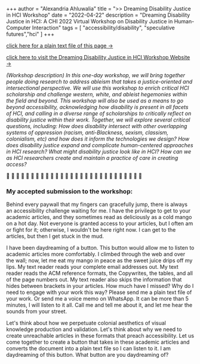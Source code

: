 +++
author = "Alexandria Ahluwalia"
title = ">> Dreaming Disability Justice in HCI Workshop"
date = "2022-04-22"
description = "Dreaming Disability Justice in HCI: A CHI 2022 Virtual Workshop on Disability Justice in Human-Computer Interaction"
tags = [
    "accessibility/disability",
    "speculative futures","hci"
]
+++

<a href="https://lexahl.github.io/maie/txt/dind.txt" target="_blank">click here for a plain text file of this page →</a>

<a href="https://disabilityjusticeinhci.org/" target="_blank">click here to visit the Dreaming Disability Justice in HCI Workshop Website →</a>


<i>(Workshop description) In this one-day workshop, we will bring together people doing research to address ableism that takes a justice-oriented and intersectional perspective. We will use this workshop to enrich critical HCI scholarship and challenge western, white, and ableist hegemonies within the field and beyond. This workshop will also be used as a means to go beyond accessibility, acknowledging how disability is present in all facets of HCI, and calling in a diverse range of scholarships to critically reflect on disability justice within their work. Together, we will explore several critical questions, including: How does disability intersect with other overlapping systems of oppression (racism, anti-Blackness, sexism, classism, colonialism, etc) and how does it inform the technologies we design? How does disability justice expand and complicate human-centered approaches in HCI research? What might disability justice look like in HCI? How can we as HCI researchers create and maintain a practice of care in creating access?
</i>

🥭 🥭 🥭 🥭 🥭 🥭 🥭 🥭 🥭 🥭 🥭 🥭 🥭 🥭 🥭 🥭 🥭 🥭 🥭 🥭 🥭 🥭 🥭 🥭 🥭 🥭 🥭 🥭 

<h3> My accepted submission to the workshop: </h3>

Behind every paywall that my fingers can gracefully jump, there is always an accessibility challenge waiting for me. I have the privilege to get to your academic articles, and they sometimes read as deliciously as a cold mango on a hot day. Not everyone is granted access to your articles, but I often am or fight for it; otherwise, I wouldn't be here right now. I can get to the articles, but then I get stuck in the mud. 
 
I have been daydreaming of a button. This button would allow me to listen to academic articles more comfortably. I climbed through the web and over the wall; now, let me eat my mango in peace as the sweet juice drips off my lips. My text reader reads your complete email addresses out. My text reader reads the ACM reference formats, the Copywrites, the tables, and all of the page numbers out. My text reader also skips the information that hides between brackets in your articles. How much have I missed? Why do I need to engage with your work this way? Please send me a plain text file of your work. Or send me a voice memo on WhatsApp. It can be more than 5 minutes, I will listen to it all. Call me and tell me about it, and let me hear the sounds from your street. 
 
Let's think about how we perpetuate colonial aesthetics of visual knowledge production and validation. Let's think about why we need to create unreachable articles in these formats that preach accessibility. Let us come together to create a button that takes in these academic articles and converts the document into a plain text file so I can listen to it. I am daydreaming of this button. What button are you daydreaming of? 